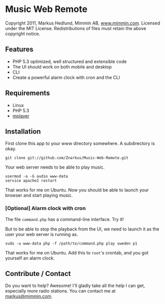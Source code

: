 
Music Web Remote
================

Copyright 2011, Markus Hedlund, Mimmin AB, www.mimmin.com. Licensed under the MIT License. Redistributions of files must retain the above copyright notice.



Features
--------

* PHP 5.3 optimized, well structured and extensible code
* The UI should work on both mobile and desktop
* CLI
* Create a powerful alarm clock with cron and the CLI



Requirements
------------

* Linux
* PHP 5.3
* [mplayer](http://www.mplayerhq.hu)



Installation
------------

First clone this app to your www directory somewhere. A subdirectory is okay.

    git clone git://github.com/Znarkus/Music-Web-Remote.git

Your web server needs to be able to play music.

    usermod -a -G audio www-data
    service apache2 restart

That works for me on Ubuntu. Now you should be able to launch your browser and start playing music.


### [Optional] Alarm clock with cron

The file `command.php` has a command-line interface. Try it!

But to be able to stop the playback from the UI, we need to launch it as the user your web server is running as.

    sudo -u www-data php -f /path/to/command.php play sweden p1

That works for me on Ubuntu. Add this to `root`'s crontab, and you got yourself an alarm clock.



Contribute / Contact
--------------------

Do you want to help? Awesome! I'll gladly take all the help I can get, especially more radio stations. You can contact me at markus@mimmin.com.